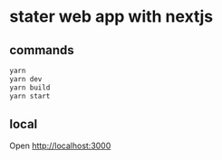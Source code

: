 # stater web app with nextjs

## commands

```bash
yarn
yarn dev
yarn build
yarn start
```

## local

Open [http://localhost:3000](http://localhost:3000)
